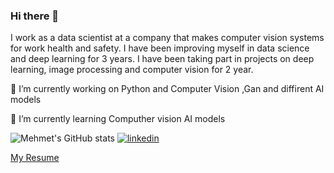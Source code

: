 ### Hi there 👋
I work as a data scientist at a company that makes computer vision systems for work health and safety. I have been improving myself in data science and deep learning for 3 years. I have been taking part in projects on deep learning, image processing and computer vision for 2 year.


🔭 I’m currently working on Python and Computer Vision ,Gan and diffirent AI models

🌱 I’m currently learning  Computher vision AI models

![Mehmet's GitHub stats](https://github-readme-stats.vercel.app/api?username=baloglu321&show_icons=true&theme=transparent)
[![linkedin](https://img.shields.io/badge/Linkedin-000000?style=for-the-badge&logo=Linkedin&logoColor=white)](https://www.linkedin.com/in/mehmet-emin-baloglu/)

 [My Resume](https://drive.google.com/file/d/1YSnOInbtjMhIIuXjqyx0tEeegXXHPDh8/view?usp=sharing)
<!--
**baloglu321/baloglu321** is a ✨ _special_ ✨ repository because its `README.md` (this file) appears on your GitHub profile.

Here are some ideas to get you started:

- 🔭 I’m currently working on 
- 🌱 I’m currently learning ...
- 👯 I’m looking to collaborate on ...
- 🤔 I’m looking for help with ...
- 💬 Ask me about ...
- 📫 How to reach me: ...
- 😄 Pronouns: ...
- ⚡ Fun fact: ...
-->
